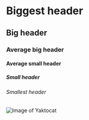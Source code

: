 # Biggest header

## Big header

### Average big header

#### Average small header

##### Small header

###### Smallest header

![Image of Yaktocat](https://octodex.github.com/images/yaktocat.png)
